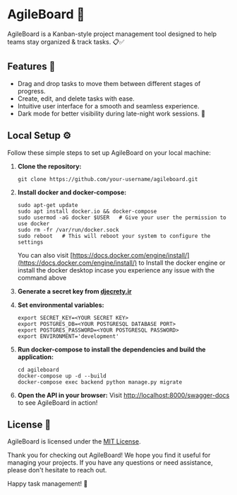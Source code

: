 # AgileBoard 🚀

AgileBoard is a Kanban-style project management tool designed to help teams stay organized & track tasks. 📋✅

## Features 🎯

- Drag and drop tasks to move them between different stages of progress.
- Create, edit, and delete tasks with ease.
- Intuitive user interface for a smooth and seamless experience.
- Dark mode for better visibility during late-night work sessions. 🌙

## Local Setup ⚙️

Follow these simple steps to set up AgileBoard on your local machine:

1. **Clone the repository:**
   ```
   git clone https://github.com/your-username/agileboard.git
   ```

2. **Install docker and docker-compose:**
   ```
   sudo apt-get update
   sudo apt install docker.io && docker-compose
   sudo usermod -aG docker $USER   # Give your user the permission to use docker
   sudo rm -fr /var/run/docker.sock
   sudo reboot   # This will reboot your system to configure the settings
   ```
   You can also visit [https://docs.docker.com/engine/install/](https://docs.docker.com/engine/install/) to Install the docker engine or install the docker desktop incase you experience any issue with the command above

3. **Generate a secret key from [djecrety.ir](djecrety)**

4. **Set environmental variables:**
   ```
   export SECRET_KEY=<YOUR SECRET KEY>
   export POSTGRES_DB=<YOUR POSTGRESQL DATABASE PORT>
   export POSTGRES_PASSWORD=<YOUR POSTGRESQL PASSWORD>
   export ENVIRONMENT='development'
   ```

3. **Run docker-compose to install the dependencies and build the application:**
   ```
   cd agileboard
   docker-compose up -d --build
   docker-compose exec backend python manage.py migrate
   ```

6. **Open the API in your browser:**
   Visit [http://localhost:8000/swagger-docs](http://localhost:8000/swagger-docs) to see AgileBoard in action!


## License 📝

AgileBoard is licensed under the [MIT License](https://opensource.org/licenses/MIT).

Thank you for checking out AgileBoard! We hope you find it useful for managing your projects. If you have any questions or need assistance, please don't hesitate to reach out.

Happy task management! 🎉
